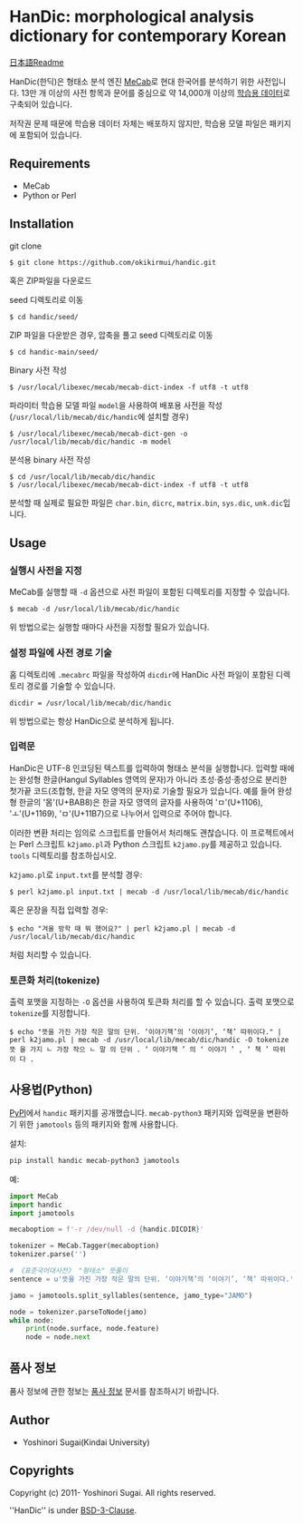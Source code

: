 # HanDic: morphological analysis dictionary for contemporary Korean

[日本語Readme](README_ja.md)

HanDic(한딕)은 형태소 분석 엔진 [MeCab](https://taku910.github.io/mecab/)로 현대 한국어를 분석하기 위한 사전입니다.
13만 개 이상의 사전 항목과 문어를 중심으로 약 14,000개 이상의 [학습용 데이터](docs/source_list.md)로 구축되어 있습니다.

저작권 문제 때문에 학습용 데이터 자체는 배포하지 않지만, 학습용 모델 파일은 패키지에 포함되어 있습니다.

## Requirements

  - MeCab
  - Python or Perl

## Installation

git clone

```Shell
$ git clone https://github.com/okikirmui/handic.git
```

혹은 ZIP파일을 다운로드

seed 디렉토리로 이동

```Shell
$ cd handic/seed/
```

ZIP 파일을 다운받은 경우, 압축을 풀고 seed 디렉토리로 이동

```Shell
$ cd handic-main/seed/
```

Binary 사전 작성

```Shell
$ /usr/local/libexec/mecab/mecab-dict-index -f utf8 -t utf8
```

파라미터 학습용 모델 파일 `model`을 사용하여 배포용 사전을 작성(`/usr/local/lib/mecab/dic/handic`에 설치할 경우)

```Shell
$ /usr/local/libexec/mecab/mecab-dict-gen -o /usr/local/lib/mecab/dic/handic -m model
```

분석용 binary 사전 작성

```Shell
$ cd /usr/local/lib/mecab/dic/handic
$ /usr/local/libexec/mecab/mecab-dict-index -f utf8 -t utf8
```

분석할 때 실제로 필요한 파일은 `char.bin`, `dicrc`, `matrix.bin`, `sys.dic`, `unk.dic`입니다.

## Usage

### 실행시 사전을 지정

MeCab를 실행할 때 `-d` 옵션으로 사전 파일이 포함된 디렉토리를 지정할 수 있습니다.

```Shell
$ mecab -d /usr/local/lib/mecab/dic/handic
```

위 방법으로는 실행할 때마다 사전을 지정할 필요가 있습니다.

### 설정 파일에 사전 경로 기술

홈 디렉토리에 `.mecabrc` 파일을 작성하여 `dicdir`에 HanDic 사전 파일이 포함된 디렉토리 경로를 기술할 수 있습니다.

```text
dicdir = /usr/local/lib/mecab/dic/handic
```

위 방법으로는 항상 HanDic으로 분석하게 됩니다.

### 입력문

HanDic은 UTF-8 인코딩된 텍스트를 입력하여 형태소 분석을 실행합니다.
입력할 때에는 완성형 한글(Hangul Syllables 영역의 문자)가 아니라 초성·중성·종성으로 분리한 첫가끝 코드(조합형, 한글 자모 영역의 문자)로 기술할 필요가 있습니다.
예를 들어 완성형 한글의 '몸'(U+BAB8)은 한글 자모 영역의 글자를 사용하여 'ㅁ'(U+1106), 'ㅗ'(U+1169), 'ㅁ'(U+11B7)으로 나누어서 입력으로 주어야 합니다.

이러한 변환 처리는 임의로 스크립트를 만들어서 처리해도 괜찮습니다.
이 프로젝트에서는 Perl 스크립트 `k2jamo.pl`과 Python 스크립트 `k2jamo.py`를 제공하고 있습니다. `tools` 디렉토리를 참조하십시오.

`k2jamo.pl`로 `input.txt`를 분석할 경우:

```Shell
$ perl k2jamo.pl input.txt | mecab -d /usr/local/lib/mecab/dic/handic
```

혹은 문장을 직접 입력할 경우:

```Shell
$ echo "겨울 방학 때 뭐 했어요?" | perl k2jamo.pl | mecab -d /usr/local/lib/mecab/dic/handic
```

처럼 처리할 수 있습니다.

### 토큰화 처리(tokenize)

출력 포맷을 지정하는 `-O` 옵션을 사용하여 토큰화 처리를 할 수 있습니다.
출력 포맷으로 `tokenize`를 지정합니다.

```Shell
$ echo "뜻을 가진 가장 작은 말의 단위. ‘이야기책’의 ‘이야기’, ‘책’ 따위이다." | perl k2jamo.pl | mecab -d /usr/local/lib/mecab/dic/handic -O tokenize
뜻 을 가지 ㄴ 가장 작으 ㄴ 말 의 단위 . ‘ 이야기책 ’ 의 ‘ 이야기 ’ , ‘ 책 ’ 따위 이 다 .
```

## 사용법(Python)

[PyPI](https://pypi.org/project/handic/)에서 `handic` 패키지를 공개했습니다.
`mecab-python3` 패키지와 입력문을 변환하기 위한 `jamotools` 등의 패키지와 함께 사용합니다.

설치:

```bash
pip install handic mecab-python3 jamotools
```

예:

```Python
import MeCab
import handic
import jamotools

mecaboption = f'-r /dev/null -d {handic.DICDIR}'

tokenizer = MeCab.Tagger(mecaboption)
tokenizer.parse('')

# 《표준국어대사전》 "형태소" 뜻풀이
sentence = u'뜻을 가진 가장 작은 말의 단위. ‘이야기책’의 ‘이야기’, ‘책’ 따위이다.'

jamo = jamotools.split_syllables(sentence, jamo_type="JAMO")

node = tokenizer.parseToNode(jamo)
while node:
    print(node.surface, node.feature)
    node = node.next
```

## 품사 정보

품사 정보에 관한 정보는 [품사 정보](docs/pos_detail.md) 문서를 참조하시기 바랍니다.

## Author

  - Yoshinori Sugai(Kindai University)

## Copyrights

Copyright (c) 2011- Yoshinori Sugai. All rights reserved.

''HanDic'' is under [BSD-3-Clause](https://opensource.org/licenses/BSD-3-Clause).
